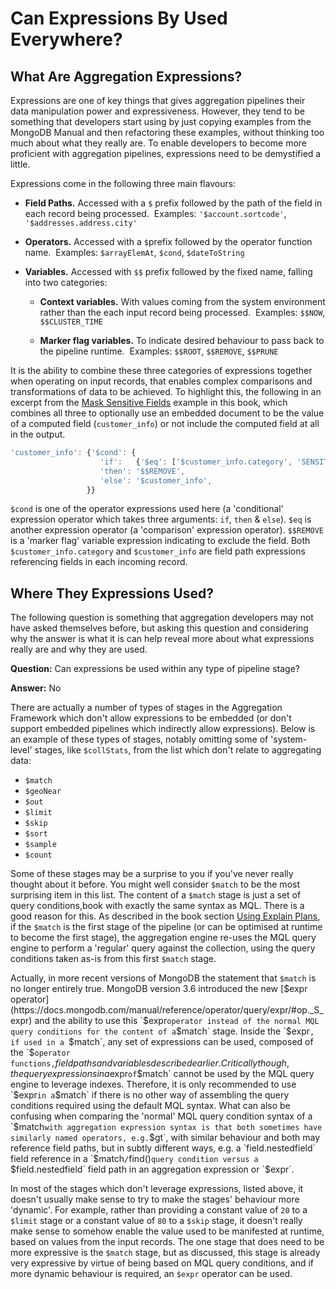 # Can Expressions By Used Everywhere?

## What Are Aggregation Expressions?

Expressions are one of key things that gives aggregation pipelines their data manipulation power and expressiveness. However, they tend to be something that developers start using by just copying examples from the MongoDB Manual and then refactoring these examples, without thinking too much about what they really are. To enable developers to become more proficient with aggregation pipelines, expressions need to be demystified a little.

Expressions come in the following three main flavours:

 * __Field Paths.__ Accessed with a `$` prefix followed by the path of the field in each record being processed. &nbsp;Examples: `'$account.sortcode'`, `'$addresses.address.city'`
 
 * __Operators.__ Accessed with a `$`prefix followed by the operator function name. &nbsp;Examples:  `$arrayElemAt`, `$cond`, `$dateToString`  
 
 * __Variables.__ Accessed with  `$$` prefix followed by the fixed name, falling into two categories:
 
   - __Context variables.__ With values coming from the system environment rather than the each input record being processed. &nbsp;Examples:  `$$NOW`, `$$CLUSTER_TIME`
   
   - __Marker flag variables.__ To indicate desired behaviour to pass back to the pipeline runtime. &nbsp;Examples: `$$ROOT`, `$$REMOVE`, `$$PRUNE`

It is the ability to combine these three categories of expressions together when operating on input records, that enables complex comparisons and transformations of data to be achieved. To highlight this, the following in an excerpt from the [Mask Sensitive Fields](../examples/moderate-examples/mask-sensitive-fields.html) example in this book, which combines all three to optionally use an embedded document to be the value of a computed field (`customer_info`) or not include the computed field at all in the output.

```javascript
'customer_info': {'$cond': {
                    'if':   {'$eq': ['$customer_info.category', 'SENSITIVE']}, 
                    'then': '$$REMOVE',     
                    'else': '$customer_info',
                 }}
```

`$cond` is one of the operator expressions used here (a 'conditional' expression operator which takes three arguments: `if`, `then` & `else`). `$eq` is another expression operator (a 'comparison' expression operator). `$$REMOVE` is a 'marker flag' variable expression indicating to exclude the field. Both `$customer_info.category` and `$customer_info` are field path expressions referencing fields in each incoming record.


## Where They Expressions Used?

The following question is something that aggregation developers may not have asked themselves before, but asking this question and considering why the answer is what it is can help reveal more about what expressions really are and why they are used.

__Question:__ Can expressions be used within any type of pipeline stage?

__Answer:__ No

There are actually a number of types of stages in the Aggregation Framework which don't allow expressions to be embedded (or don't support embedded pipelines which indirectly allow expressions). Below is an example of these types of stages, notably omitting some of 'system-level' stages, like `$collStats`, from the list which don't relate to aggregating data:

 * `$match`
 * `$geoNear`
 * `$out`
 * `$limit`
 * `$skip`
 * `$sort`
 * `$sample`
 * `$count`
 
Some of these stages may be a surprise to you if you've never really thought about it before. You might well consider `$match` to be the most surprising item in this list. The content of a `$match` stage is just a set of query conditions,book with exactly the same syntax as MQL. There is a good reason for this. As described in the book section [Using Explain Plans](./explain.md), if the `$match` is the first stage of the pipeline (or can be optimised at runtime to become the first stage), the aggregation engine re-uses the MQL query engine to perform a 'regular' query against the collection, using the query conditions taken as-is from this first `$match` stage. 

Actually, in more recent versions of MongoDB the statement that `$match` is no longer entirely true. MongoDB version 3.6 introduced the new [$expr operator](https://docs.mongodb.com/manual/reference/operator/query/expr/#op._S_expr) and the ability to use this `$expr` operator instead of the normal MQL query conditions for the content of a `$match` stage. Inside the `$expr`, if used in a `$match`, any set of expressions can be used, composed of the `$` operator functions, `$` field paths and `$$` variables described earlier. Critically though, the query expressions in a `$expr` of `$match` cannot be used by the MQL query engine to leverage indexes. Therefore, it is only recommended to use `$expr` in a `$match` if there is no other way of assembling the query conditions required using the default MQL syntax. What can also be confusing when comparing the 'normal' MQL query condition syntax of a `$match` with aggregation expression syntax is that both sometimes have similarly named operators, e.g. `$gt`, with similar behaviour and both may reference field paths, but in subtly different ways, e.g. a `field.nestedfield` field reference in a `$match`/`find()`query condition versus a `$field.nestedfield` field path in an aggregation expression or `$expr`.

In most of the stages which don't leverage expressions, listed above, it doesn't usually make sense to try to make the stages' behaviour more 'dynamic'. For example, rather than providing a constant value of `20` to a `$limit` stage or a constant value of `80` to a `$skip` stage, it doesn't really make sense to somehow enable the value used to be manifested at runtime, based on values from the input records. The one stage that does need to be more expressive is the `$match` stage, but as discussed, this stage is already very expressive by virtue of being based on MQL query conditions, and if more dynamic behaviour is required, an `$expr` operator can be used.

